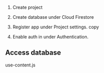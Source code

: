 

1. Create project

2. Create database under Cloud Firestore

3. Register app under Project settings. copy 

4. Enable auth in under Authentication.




## Access database
use-content.js

